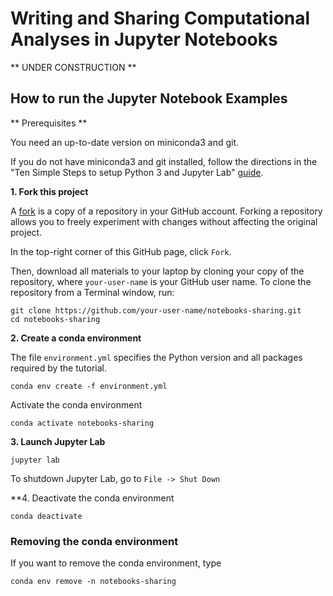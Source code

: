 # Writing and Sharing Computational Analyses in Jupyter Notebooks

** UNDER CONSTRUCTION **

## How to run the Jupyter Notebook Examples

** Prerequisites **

You need an up-to-date version on miniconda3 and git. 

If you do not have miniconda3 and git installed, follow the directions in the "Ten Simple Steps to setup Python 3 and Jupyter Lab" [guide](https://github.com/pwrose/python-jupyter#ten-simple-steps-to-setup-python-3-and-jupyter-lab).

**1. Fork this project**

A [fork](https://help.github.com/en/articles/fork-a-repo) is a copy of a repository in your GitHub account. Forking a repository allows you to freely experiment with changes without affecting the original project.

In the top-right corner of this GitHub page, click ```Fork```.

Then, download all materials to your laptop by cloning your copy of the repository, where ```your-user-name``` is your GitHub user name. To clone the repository from a Terminal window, run:

```
git clone https://github.com/your-user-name/notebooks-sharing.git
cd notebooks-sharing
```

**2. Create a conda environment**

The file `environment.yml` specifies the Python version and all packages required by the tutorial. 
```
conda env create -f environment.yml
```

Activate the conda environment
```
conda activate notebooks-sharing
```

**3. Launch Jupyter Lab**
```
jupyter lab
```

To shutdown Jupyter Lab, go to ```File -> Shut Down```

**4. Deactivate the conda environment
```
conda deactivate
```

### Removing the conda environment

If you want to remove the conda environment, type
```
conda env remove -n notebooks-sharing
```



